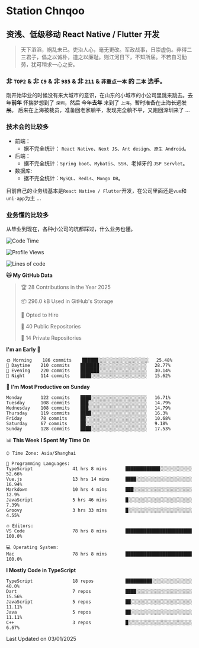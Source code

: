 # Station Chnqoo

## 资浅、低级移动 React Native / Flutter 开发

> 天下滔滔，祸乱未已。吏治人心，毫无更改。军政战事，日崇虚伪。非得二三君子，倡之以诚朴，道之以廉耻。则江河日下，不知所届。不若自习勤劳，犹可稍求一心之安。

### 非 `TOP2` & 非 `C9` & 非 `985` & 非 `211` & `非重点一本` 的 `二本` 选手。

刚开始毕业的时候没有来大城市的意识，在山东的小城市的小公司里跳来跳去。~~去年~~**前年** 怀揣梦想到了 `深圳`，然后 ~~今年~~**去年** 来到了 `上海`。~~暂时准备在上海长远发展~~。
后来在上海被裁员，准备回老家躺平，发现完全躺不平，又跑回深圳来了 ...

### 技术会的比较多

- 前端：
  - 据不完全统计： `React Native`、`Next JS`、`Ant design`、`原生 Android`。
- 后端：
  - 据不完全统计：`Spring boot`、`Mybatis`、`SSH`、老掉牙的 `JSP Servlet`。
- 数据库:
  - 据不完全统计：`MySQL`、`Redis`、`Mongo DB`。

目前自己的业务线基本是`React Native / Flutter`开发，在公司里面还是`vue`和`uni-app`为主 ...

### 业务懂的比较多

从毕业到现在，各种小公司的坑都踩过，什么业务也懂。

<!--START_SECTION:waka-->
![Code Time](http://img.shields.io/badge/Code%20Time-7%2C181%20hrs%2019%20mins-blue)

![Profile Views](http://img.shields.io/badge/Profile%20Views-0-blue)

![Lines of code](https://img.shields.io/badge/From%20Hello%20World%20I%27ve%20Written-490%20Thousand%20lines%20of%20code-blue)

**🐱 My GitHub Data** 

> 🏆 28 Contributions in the Year 2025
 > 
> 📦 296.0 kB Used in GitHub's Storage 
 > 
> 💼 Opted to Hire
 > 
> 📜 40 Public Repositories 
 > 
> 🔑 14 Private Repositories  
 > 
**I'm an Early 🐤** 

```text
🌞 Morning    186 commits    ██████░░░░░░░░░░░░░░░░░░░   25.48% 
🌆 Daytime    210 commits    ███████░░░░░░░░░░░░░░░░░░   28.77% 
🌃 Evening    220 commits    ███████░░░░░░░░░░░░░░░░░░   30.14% 
🌙 Night      114 commits    ████░░░░░░░░░░░░░░░░░░░░░   15.62%

```
📅 **I'm Most Productive on Sunday** 

```text
Monday       122 commits    ████░░░░░░░░░░░░░░░░░░░░░   16.71% 
Tuesday      108 commits    ███░░░░░░░░░░░░░░░░░░░░░░   14.79% 
Wednesday    108 commits    ███░░░░░░░░░░░░░░░░░░░░░░   14.79% 
Thursday     119 commits    ████░░░░░░░░░░░░░░░░░░░░░   16.3% 
Friday       78 commits     ██░░░░░░░░░░░░░░░░░░░░░░░   10.68% 
Saturday     67 commits     ██░░░░░░░░░░░░░░░░░░░░░░░   9.18% 
Sunday       128 commits    ████░░░░░░░░░░░░░░░░░░░░░   17.53%

```


📊 **This Week I Spent My Time On** 

```text
⌚︎ Time Zone: Asia/Shanghai

💬 Programming Languages: 
TypeScript               41 hrs 8 mins       █████████████░░░░░░░░░░░░   52.66% 
Vue.js                   13 hrs 14 mins      ████░░░░░░░░░░░░░░░░░░░░░   16.94% 
Markdown                 10 hrs 4 mins       ███░░░░░░░░░░░░░░░░░░░░░░   12.9% 
JavaScript               5 hrs 46 mins       █░░░░░░░░░░░░░░░░░░░░░░░░   7.39% 
Groovy                   3 hrs 33 mins       █░░░░░░░░░░░░░░░░░░░░░░░░   4.55%

🔥 Editors: 
VS Code                  78 hrs 8 mins       █████████████████████████   100.0%

💻 Operating System: 
Mac                      78 hrs 8 mins       █████████████████████████   100.0%

```

**I Mostly Code in TypeScript** 

```text
TypeScript               18 repos            ██████████░░░░░░░░░░░░░░░   40.0% 
Dart                     7 repos             ████░░░░░░░░░░░░░░░░░░░░░   15.56% 
JavaScript               5 repos             ██░░░░░░░░░░░░░░░░░░░░░░░   11.11% 
Java                     5 repos             ██░░░░░░░░░░░░░░░░░░░░░░░   11.11% 
C++                      3 repos             █░░░░░░░░░░░░░░░░░░░░░░░░   6.67%

```



 Last Updated on 03/01/2025
<!--END_SECTION:waka-->

<!---
ChenqiaoStation/ChenqiaoStation is a ✨ special ✨ repository because its `README.md` (this file) appears on your GitHub profile.
You can click the Preview link to take a look at your changes.
--->
